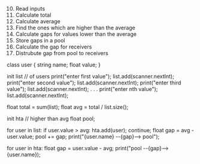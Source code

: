 10. Read inputs
20. Calculate total
30. Calculate average
40. Find the ones which are higher than the average
50. Calculate gaps for values lower than the average
60. Store gaps in a pool
70. Calculate the gap for receivers
80. Distrubute gap from pool to receivers


class user {
    string name;
    float value;
}

init list // of users
print("enter first value");
list.add(scanner.nextInt);
print("enter second value");
list.add(scanner.nextInt);
print("enter third value");
list.add(scanner.nextInt);
.
.
.
print("enter nth value");
list.add(scanner.nextInt);

float total = sum(list);
float avg = total / list.size();

init hta // higher than avg
float pool;

for user in list:
    if user.value > avg:
        hta.add(user);
        continue;
    float gap = avg - user.value;
    pool += gap;
    print("{user.name} --{gap}--> pool");

for user in hta:
    float gap = user.value - avg;
    print("pool --{gap}--> {user.name});
                                                     

